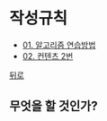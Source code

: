 # 작성규칙
* [01. 알고리즘 연습방법](01_content.md)
* [02. 컨텐츠 2번 ](02_content_02.md)

[뒤로](../README.md)  


## 무엇을 할 것인가?

